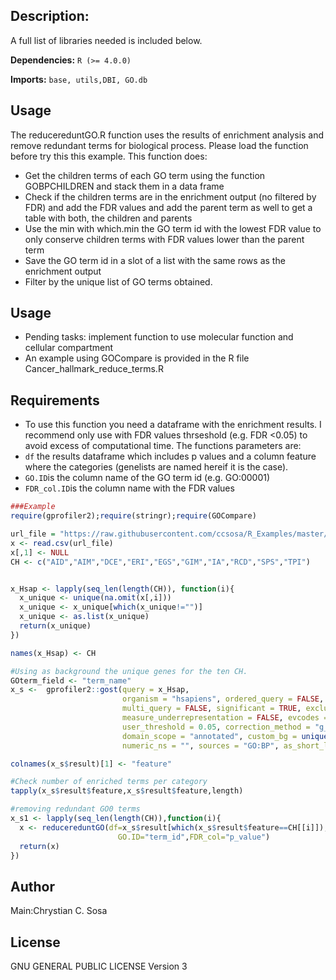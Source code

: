 ## Description:

A full list of libraries needed is included below.

**Dependencies:** `R (>= 4.0.0)`

**Imports:** `base, utils,DBI, GO.db`


## Usage

The reducereduntGO.R function uses the results of enrichment analysis and remove redundant terms for biological process. Please load the function before try this this example. This function does:

- Get the children terms of each GO term using the function GOBPCHILDREN and stack them in a data frame
- Check if the children terms are in the enrichment output (no filtered by FDR) and add the FDR values and add the parent term as well to get a table with both, the children and parents
- Use the min with which.min the GO term id with the lowest FDR value to only conserve children terms with FDR values lower than the parent term
- Save the GO term id in a slot of a list with the same rows as the enrichment output
- Filter by the unique list of GO terms obtained.

## Usage
- Pending tasks: implement function to use molecular function and cellular compartment
- An example using GOCompare is provided in the R file Cancer_hallmark_reduce_terms.R

## Requirements
- To use this function you need a dataframe with the enrichment results. I recommend only use with FDR values thrseshold (e.g. FDR <0.05) to avoid excess of computational time. The functions parameters are:
- `df` the results dataframe which includes p values and a column feature where the categories (genelists are named hereif it is the case).
- `GO.ID`is the column name of the GO term id (e.g. GO:00001)
- `FDR_col.ID`is the column name with the FDR values

```r
###Example
require(gprofiler2);require(stringr);require(GOCompare)

url_file = "https://raw.githubusercontent.com/ccsosa/R_Examples/master/Hallmarks_of_Cancer_AT.csv"
x <- read.csv(url_file)
x[,1] <- NULL
CH <- c("AID","AIM","DCE","ERI","EGS","GIM","IA","RCD","SPS","TPI")


x_Hsap <- lapply(seq_len(length(CH)), function(i){
  x_unique <- unique(na.omit(x[,i]))
  x_unique <- x_unique[which(x_unique!="")]
  x_unique <- as.list(x_unique)
  return(x_unique)
})

names(x_Hsap) <- CH

#Using as background the unique genes for the ten CH.
GOterm_field <- "term_name"
x_s <-  gprofiler2::gost(query = x_Hsap,
                         organism = "hsapiens", ordered_query = FALSE,
                         multi_query = FALSE, significant = TRUE, exclude_iea = FALSE,
                         measure_underrepresentation = FALSE, evcodes = FALSE,
                         user_threshold = 0.05, correction_method = "g_SCS",
                         domain_scope = "annotated", custom_bg = unique(unlist(x_Hsap)),
                         numeric_ns = "", sources = "GO:BP", as_short_link = FALSE)

colnames(x_s$result)[1] <- "feature"

#Check number of enriched terms per category
tapply(x_s$result$feature,x_s$result$feature,length)

#removing redundant GO0 terms
x_s1 <- lapply(seq_len(length(CH)),function(i){
  x <- reducereduntGO(df=x_s$result[which(x_s$result$feature==CH[[i]]),],
                        GO.ID="term_id",FDR_col="p_value")
  return(x)
})

```

## Author
Main:Chrystian C. Sosa

## License
GNU GENERAL PUBLIC LICENSE Version 3
